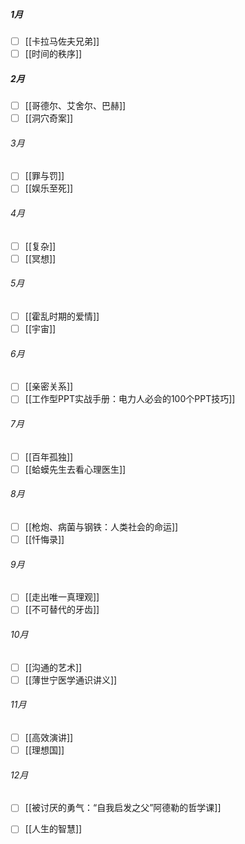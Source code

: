 ##### 1月
- [ ] [[卡拉马佐夫兄弟]]
- [ ] [[时间的秩序]]

##### 2月
- [ ]  [[哥德尔、艾舍尔、巴赫]]
- [ ] [[洞穴奇案]]

###### 3月
- [ ] [[罪与罚]]
- [ ] [[娱乐至死]]

###### 4月
- [ ] [[复杂]]
- [ ] [[冥想]]

###### 5月
- [ ] [[霍乱时期的爱情]]
- [ ] [[宇宙]]

###### 6月
- [ ] [[亲密关系]]
- [ ] [[工作型PPT实战手册：电力人必会的100个PPT技巧]]

###### 7月
- [ ] [[百年孤独]]
- [ ] [[蛤蟆先生去看心理医生]]

###### 8月
- [ ] [[枪炮、病菌与钢铁：人类社会的命运]]
- [ ] [[忏悔录]]

###### 9月
- [ ] [[走出唯一真理观]]
- [ ] [[不可替代的牙齿]]

###### 10月
- [ ] [[沟通的艺术]]
- [ ] [[薄世宁医学通识讲义]]

###### 11月
- [ ] [[高效演讲]]
- [ ] [[理想国]]

###### 12月
- [ ] [[被讨厌的勇气：“自我启发之父”阿德勒的哲学课]]
- [ ] [[人生的智慧]]





















